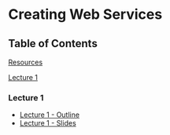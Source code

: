 # Creating Web Services

## Table of Contents

[Resources](resources.md)

[Lecture 1](#lecture-1)

### Lecture 1

- [Lecture 1 - Outline](lecture01-outline.md)
- [Lecture 1 - Slides](lecture01-slides.pdf)
